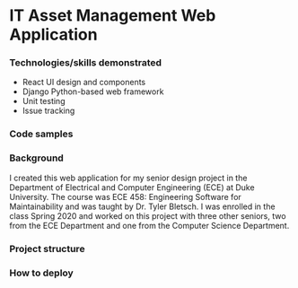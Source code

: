 # IT Asset Management Web Application

### Technologies/skills demonstrated
* React UI design and components
* Django Python-based web framework
* Unit testing
* Issue tracking

### Code samples


### Background
I created this web application for my senior design project in the Department of Electrical and Computer Engineering (ECE) at Duke University. The course was ECE 458: Engineering Software for Maintainability and was taught by Dr. Tyler Bletsch.  I was enrolled in the class Spring 2020 and worked on this project with three other seniors, two from the ECE Department and one from the Computer Science Department.  


### Project structure


### How to deploy

